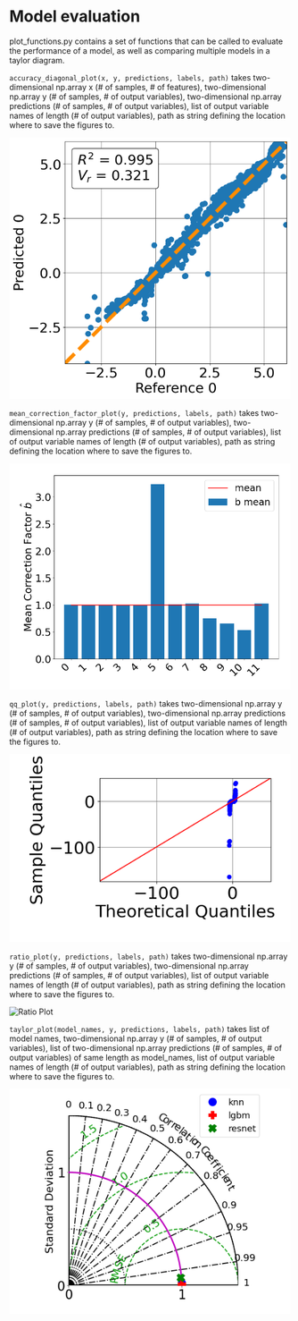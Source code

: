 # Model evaluation
plot_functions.py contains a set of functions that can be called to evaluate the performance of a model, as well as comparing multiple models in a taylor diagram.

`accuracy_diagonal_plot(x, y, predictions, labels, path)` takes two-dimensional np.array x (# of samples, # of features), two-dimensional np.array y (# of samples, # of output variables), two-dimensional np.array predictions (# of samples, # of output variables), list of output variable names of length (# of output variables), path as string defining the location where to save the figures to.

![Diagonal Accuracy Plot](/examples/diagonal_match.png)

`mean_correction_factor_plot(y, predictions, labels, path)` takes two-dimensional np.array y (# of samples, # of output variables), two-dimensional np.array predictions (# of samples, # of output variables), list of output variable names of length (# of output variables), path as string defining the location where to save the figures to.

![Mean Correction Factor Plot](/examples/mean_correction_factor.png)

`qq_plot(y, predictions, labels, path)` takes two-dimensional np.array y (# of samples, # of output variables), two-dimensional np.array predictions (# of samples, # of output variables), list of output variable names of length (# of output variables), path as string defining the location where to save the figures to.

![QQ Plot](/examples/qq_plot.png)

`ratio_plot(y, predictions, labels, path)` takes two-dimensional np.array y (# of samples, # of output variables), two-dimensional np.array predictions (# of samples, # of output variables), list of output variable names of length (# of output variables), path as string defining the location where to save the figures to.

![Ratio Plot](/examples/ratio_plot.png)

`taylor_plot(model_names, y, predictions, labels, path)` takes list of model names, two-dimensional np.array y (# of samples, # of output variables), list of two-dimensional np.array predictions (# of samples, # of output variables) of same length as model_names, list of output variable names of length (# of output variables), path as string defining the location where to save the figures to.

![Taylor Plot](/examples/taylor_diagram.png)

